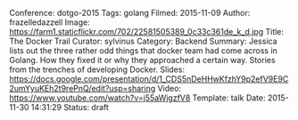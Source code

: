 Conference: dotgo-2015
Tags: golang
Filmed: 2015-11-09
Author: frazelledazzell
Image: https://farm1.staticflickr.com/702/22581505389_0c33c361de_k_d.jpg
Title: The Docker Trail
Curator: sylvinus
Category: Backend
Summary: Jessica lists out the three rather odd things that docker team had come across in Golang. How they fixed it or why they approached a certain way. Stories from the trenches of developing Docker.
Slides: https://docs.google.com/presentation/d/1_CDS5nDeHHwKfzhY9p2efV9E9C2umYyuKEh2t9rePnQ/edit?usp=sharing
Video: https://www.youtube.com/watch?v=j55aWjgzfV8
Template: talk
Date: 2015-11-30 14:31:29
Status: draft